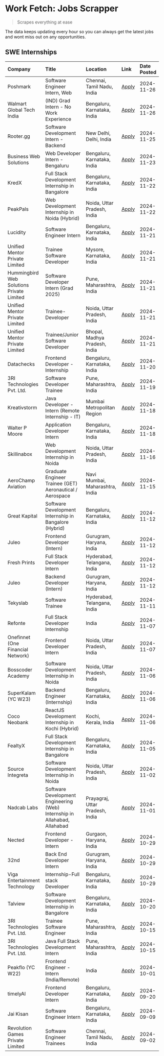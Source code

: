 # Work Fetch: Jobs Scrapper
> Scrapes everything at ease

The data keeps updating every hour so you can always get the latest jobs and wont miss out on any opportunities.

## SWE Internships
<!--START_SECTION:workfetch-->
| Company                                   | Title                                                                     | Location                        | Link                                                                                                                                                                                                                                             | Date Posted   |
|:------------------------------------------|:--------------------------------------------------------------------------|:--------------------------------|:-------------------------------------------------------------------------------------------------------------------------------------------------------------------------------------------------------------------------------------------------|:--------------|
| Poshmark                                  | Software Engineer Intern, Web                                             | Chennai, Tamil Nadu, India      | [Apply](https://in.linkedin.com/jobs/view/software-engineer-intern-web-at-poshmark-4085648172?position=26&pageNum=0&refId=89i5C39vXX0l%2FnWTOO6zCQ%3D%3D&trackingId=EcRk%2FE%2Fuwa9LKFCqBBTMAg%3D%3D)                                            | 2024-11-26    |
| Walmart Global Tech India                 | (IND) Grad Intern - No Work Experience                                    | Bengaluru, Karnataka, India     | [Apply](https://in.linkedin.com/jobs/view/ind-grad-intern-no-work-experience-at-walmart-global-tech-india-4083359226?position=51&pageNum=0&refId=89i5C39vXX0l%2FnWTOO6zCQ%3D%3D&trackingId=Ck57ffKWhEIUMjvUWtk6IQ%3D%3D)                         | 2024-11-26    |
| Rooter.gg                                 | Software Development Intern - Backend                                     | New Delhi, Delhi, India         | [Apply](https://in.linkedin.com/jobs/view/software-development-intern-backend-at-rooter-gg-4084572327?position=44&pageNum=0&refId=89i5C39vXX0l%2FnWTOO6zCQ%3D%3D&trackingId=sZ6D6JFyObCz3AAa4k8vDw%3D%3D)                                        | 2024-11-25    |
| Business Web Solutions                    | Web Developer Intern - Bengaluru                                          | Bengaluru, Karnataka, India     | [Apply](https://in.linkedin.com/jobs/view/web-developer-intern-bengaluru-at-business-web-solutions-4081769308?position=57&pageNum=0&refId=89i5C39vXX0l%2FnWTOO6zCQ%3D%3D&trackingId=wgHgPPLW9kr8UhuuBMDirw%3D%3D)                                | 2024-11-23    |
| KredX                                     | Full Stack Development Internship in Bangalore                            | Bengaluru, Karnataka, India     | [Apply](https://in.linkedin.com/jobs/view/full-stack-development-internship-in-bangalore-at-kredx-4082021747?position=25&pageNum=0&refId=89i5C39vXX0l%2FnWTOO6zCQ%3D%3D&trackingId=PM%2Bk%2BRlzi8weWWrQSx%2Bi4g%3D%3D)                           | 2024-11-22    |
| PeakPals                                  | Web Development Internship in Noida (Hybrid)                              | Noida, Uttar Pradesh, India     | [Apply](https://in.linkedin.com/jobs/view/web-development-internship-in-noida-hybrid-at-peakpals-4082025102?position=60&pageNum=0&refId=89i5C39vXX0l%2FnWTOO6zCQ%3D%3D&trackingId=hQpfa7il79GFLLiQg0H0Iw%3D%3D)                                  | 2024-11-22    |
| Lucidity                                  | Software Engineer Intern                                                  | Bengaluru, Karnataka, India     | [Apply](https://in.linkedin.com/jobs/view/software-engineer-intern-at-lucidity-4081805788?position=9&pageNum=0&refId=89i5C39vXX0l%2FnWTOO6zCQ%3D%3D&trackingId=7FORxdQkc9S6ewuYQi38Iw%3D%3D)                                                     | 2024-11-21    |
| Unified Mentor Private Limited            | Trainee Software Developer                                                | Mysore, Karnataka, India        | [Apply](https://in.linkedin.com/jobs/view/trainee-software-developer-at-unified-mentor-private-limited-4079627458?position=20&pageNum=0&refId=89i5C39vXX0l%2FnWTOO6zCQ%3D%3D&trackingId=rXvBvqz8lL48ZrYFu3MGHg%3D%3D)                            | 2024-11-21    |
| Hummingbird Web Solutions Private Limited | Software Developer Intern (Grad 2025)                                     | Pune, Maharashtra, India        | [Apply](https://in.linkedin.com/jobs/view/software-developer-intern-grad-2025-at-hummingbird-web-solutions-private-limited-4079796998?position=24&pageNum=0&refId=89i5C39vXX0l%2FnWTOO6zCQ%3D%3D&trackingId=%2Bydm0x6XVvUHOcgGGF%2F8IQ%3D%3D)    | 2024-11-21    |
| Unified Mentor Private Limited            | Trainee-Developer                                                         | Noida, Uttar Pradesh, India     | [Apply](https://in.linkedin.com/jobs/view/trainee-developer-at-unified-mentor-private-limited-4079622629?position=30&pageNum=0&refId=89i5C39vXX0l%2FnWTOO6zCQ%3D%3D&trackingId=nxpsmMIcT4V1hpoF3Mm%2BHQ%3D%3D)                                   | 2024-11-21    |
| Unified Mentor Private Limited            | Trainee/Junior Software Developer                                         | Bhopal, Madhya Pradesh, India   | [Apply](https://in.linkedin.com/jobs/view/trainee-junior-software-developer-at-unified-mentor-private-limited-4079625084?position=59&pageNum=0&refId=89i5C39vXX0l%2FnWTOO6zCQ%3D%3D&trackingId=ShN10dyS9srH6N5fhUFjEQ%3D%3D)                     | 2024-11-21    |
| Datachecks                                | Frontend Developer - Internship                                           | Bengaluru, Karnataka, India     | [Apply](https://in.linkedin.com/jobs/view/frontend-developer-internship-at-datachecks-4078365869?position=47&pageNum=0&refId=89i5C39vXX0l%2FnWTOO6zCQ%3D%3D&trackingId=aopf61iz8v%2FX4cri9xQCNA%3D%3D)                                           | 2024-11-20    |
| 3RI Technologies Pvt. Ltd.                | Software Developer Trainee                                                | Pune, Maharashtra, India        | [Apply](https://in.linkedin.com/jobs/view/software-developer-trainee-at-3ri-technologies-pvt-ltd-4080283578?position=36&pageNum=0&refId=89i5C39vXX0l%2FnWTOO6zCQ%3D%3D&trackingId=1SsMM5ac3kVq5AZqtbpAjQ%3D%3D)                                  | 2024-11-19    |
| Kreativstorm                              | Java Developer - Intern (Remote Internship - IT)                          | Mumbai Metropolitan Region      | [Apply](https://in.linkedin.com/jobs/view/java-developer-intern-remote-internship-it-at-kreativstorm-4079340084?position=28&pageNum=0&refId=89i5C39vXX0l%2FnWTOO6zCQ%3D%3D&trackingId=rkKdlYFPx8dnHNsedKlQGw%3D%3D)                              | 2024-11-18    |
| Walter P Moore                            | Application Developer Intern                                              | Bengaluru, Karnataka, India     | [Apply](https://in.linkedin.com/jobs/view/application-developer-intern-at-walter-p-moore-4077126811?position=32&pageNum=0&refId=89i5C39vXX0l%2FnWTOO6zCQ%3D%3D&trackingId=uWbK3Yxx2Va0QGHrXcDYEA%3D%3D)                                          | 2024-11-18    |
| Skillinabox                               | Web Development Internship in Noida                                       | Noida, Uttar Pradesh, India     | [Apply](https://in.linkedin.com/jobs/view/web-development-internship-in-noida-at-skillinabox-4077783016?position=27&pageNum=0&refId=89i5C39vXX0l%2FnWTOO6zCQ%3D%3D&trackingId=zJlZxmiVeQ1HgencYj5jrg%3D%3D)                                      | 2024-11-16    |
| AeroChamp Aviation                        | Graduate Engineer Trainee (GET) Aeronautical / Aerospace                  | Navi Mumbai, Maharashtra, India | [Apply](https://in.linkedin.com/jobs/view/graduate-engineer-trainee-get-aeronautical-aerospace-at-aerochamp-aviation-4075807848?position=52&pageNum=0&refId=89i5C39vXX0l%2FnWTOO6zCQ%3D%3D&trackingId=oRrW%2BtIAAg17VI87b8xrQA%3D%3D)            | 2024-11-15    |
| Great Kapital                             | Software Development Internship in Bangalore (Hybrid)                     | Bengaluru, Karnataka, India     | [Apply](https://in.linkedin.com/jobs/view/software-development-internship-in-bangalore-hybrid-at-great-kapital-4074322094?position=23&pageNum=0&refId=89i5C39vXX0l%2FnWTOO6zCQ%3D%3D&trackingId=am%2BLpHPtC31HY4H%2BMg5boA%3D%3D)                | 2024-11-12    |
| Juleo                                     | Frontend Developer (Intern)                                               | Gurugram, Haryana, India        | [Apply](https://in.linkedin.com/jobs/view/frontend-developer-intern-at-juleo-4072443159?position=37&pageNum=0&refId=89i5C39vXX0l%2FnWTOO6zCQ%3D%3D&trackingId=ymA4koBPPMpyYPNUUqmTog%3D%3D)                                                      | 2024-11-12    |
| Fresh Prints                              | Full Stack Developer Intern                                               | Hyderabad, Telangana, India     | [Apply](https://in.linkedin.com/jobs/view/full-stack-developer-intern-at-fresh-prints-4074759619?position=38&pageNum=0&refId=89i5C39vXX0l%2FnWTOO6zCQ%3D%3D&trackingId=9CUHuWM8nssKQ%2BNUWhh23A%3D%3D)                                           | 2024-11-12    |
| Juleo                                     | Backend Developer (Intern)                                                | Gurugram, Haryana, India        | [Apply](https://in.linkedin.com/jobs/view/backend-developer-intern-at-juleo-4072437848?position=58&pageNum=0&refId=89i5C39vXX0l%2FnWTOO6zCQ%3D%3D&trackingId=56Dr55WbsSFZckNqkthLjA%3D%3D)                                                       | 2024-11-12    |
| Tekyslab                                  | Software Trainee                                                          | Hyderabad, Telangana, India     | [Apply](https://in.linkedin.com/jobs/view/software-trainee-at-tekyslab-4074128169?position=54&pageNum=0&refId=89i5C39vXX0l%2FnWTOO6zCQ%3D%3D&trackingId=w00PbycXB2Bs9UnekCqBfg%3D%3D)                                                            | 2024-11-11    |
| Refonte                                   | Full Stack Developer Internship                                           | India                           | [Apply](https://in.linkedin.com/jobs/view/full-stack-developer-internship-at-refonte-4071576773?position=29&pageNum=0&refId=89i5C39vXX0l%2FnWTOO6zCQ%3D%3D&trackingId=cASi3ga5F4sWmeI7%2FxC99w%3D%3D)                                            | 2024-11-07    |
| Onefinnet (One Financial Network)         | Frontend Developer Intern                                                 | Noida, Uttar Pradesh, India     | [Apply](https://in.linkedin.com/jobs/view/frontend-developer-intern-at-onefinnet-one-financial-network-4067260672?position=39&pageNum=0&refId=89i5C39vXX0l%2FnWTOO6zCQ%3D%3D&trackingId=Ouz0d9YAAIcUftISlXWyJA%3D%3D)                            | 2024-11-07    |
| Bosscoder Academy                         | Software Development Internship in Noida                                  | Noida, Uttar Pradesh, India     | [Apply](https://in.linkedin.com/jobs/view/software-development-internship-in-noida-at-bosscoder-academy-4070090866?position=14&pageNum=0&refId=89i5C39vXX0l%2FnWTOO6zCQ%3D%3D&trackingId=hkAlkbiGImnRALtr7ivACQ%3D%3D)                           | 2024-11-06    |
| SuperKalam (YC W23)                       | Backend Engineer (Internship)                                             | Bengaluru, Karnataka, India     | [Apply](https://in.linkedin.com/jobs/view/backend-engineer-internship-at-superkalam-yc-w23-4069134451?position=31&pageNum=0&refId=89i5C39vXX0l%2FnWTOO6zCQ%3D%3D&trackingId=XxtRrGdLj583SI%2BsIZJKrw%3D%3D)                                      | 2024-11-06    |
| Coco Neobank                              | ReactJS Development Internship in Kochi (Hybrid)                          | Kochi, Kerala, India            | [Apply](https://in.linkedin.com/jobs/view/reactjs-development-internship-in-kochi-hybrid-at-coco-neobank-4070090934?position=35&pageNum=0&refId=89i5C39vXX0l%2FnWTOO6zCQ%3D%3D&trackingId=%2FMrnJKhAZRCofnfZcOPP3Q%3D%3D)                        | 2024-11-06    |
| FealtyX                                   | Full Stack Development Internship in Bangalore                            | Bengaluru, Karnataka, India     | [Apply](https://in.linkedin.com/jobs/view/full-stack-development-internship-in-bangalore-at-fealtyx-4067118640?position=49&pageNum=0&refId=89i5C39vXX0l%2FnWTOO6zCQ%3D%3D&trackingId=NHJ4xYqO5L7OK%2FmPUwuzYg%3D%3D)                             | 2024-11-05    |
| Source Integreta                          | Software Development Internship in Noida                                  | Noida, Uttar Pradesh, India     | [Apply](https://in.linkedin.com/jobs/view/software-development-internship-in-noida-at-source-integreta-4066120527?position=17&pageNum=0&refId=89i5C39vXX0l%2FnWTOO6zCQ%3D%3D&trackingId=4lbcTKoUGvqBDmEX5z0FWg%3D%3D)                            | 2024-11-02    |
| Nadcab Labs                               | Software Development Engineering (Web) Internship in Allahabad, Allahabad | Prayagraj, Uttar Pradesh, India | [Apply](https://in.linkedin.com/jobs/view/software-development-engineering-web-internship-in-allahabad-allahabad-at-nadcab-labs-4064940107?position=13&pageNum=0&refId=89i5C39vXX0l%2FnWTOO6zCQ%3D%3D&trackingId=vg8HD%2BbbqPBOmDiGXAWAOg%3D%3D) | 2024-11-01    |
| Nected                                    | Frontend Developer - Intern                                               | Gurgaon, Haryana, India         | [Apply](https://in.linkedin.com/jobs/view/frontend-developer-intern-at-nected-4060911002?position=12&pageNum=0&refId=89i5C39vXX0l%2FnWTOO6zCQ%3D%3D&trackingId=zVRn1AcJatHnuEWILPzMVg%3D%3D)                                                     | 2024-10-29    |
| 32nd                                      | Back End Developer Intern                                                 | Gurugram, Haryana, India        | [Apply](https://in.linkedin.com/jobs/view/back-end-developer-intern-at-32nd-4062280105?position=43&pageNum=0&refId=89i5C39vXX0l%2FnWTOO6zCQ%3D%3D&trackingId=GNrnDEKYD9v5mt4UJvVBaw%3D%3D)                                                       | 2024-10-29    |
| Viga Entertainment Technology             | Internship-Full stack Developer                                           | Bengaluru, Karnataka, India     | [Apply](https://in.linkedin.com/jobs/view/internship-full-stack-developer-at-viga-entertainment-technology-4061962911?position=46&pageNum=0&refId=89i5C39vXX0l%2FnWTOO6zCQ%3D%3D&trackingId=jOrLN14ULzRnv4XTEWAhPg%3D%3D)                        | 2024-10-29    |
| Talview                                   | Software Development Internship in Bangalore                              | Bengaluru, Karnataka, India     | [Apply](https://in.linkedin.com/jobs/view/software-development-internship-in-bangalore-at-talview-4055420944?position=5&pageNum=0&refId=89i5C39vXX0l%2FnWTOO6zCQ%3D%3D&trackingId=%2FGxnewOdc1jWcm2MvWBeMQ%3D%3D)                                | 2024-10-20    |
| 3RI Technologies Pvt. Ltd.                | Trainee Software Engineer                                                 | Pune, Maharashtra, India        | [Apply](https://in.linkedin.com/jobs/view/trainee-software-engineer-at-3ri-technologies-pvt-ltd-4048233384?position=41&pageNum=0&refId=89i5C39vXX0l%2FnWTOO6zCQ%3D%3D&trackingId=VHI%2FUbva%2FwhB2Zb0LuaPkQ%3D%3D)                               | 2024-10-15    |
| 3RI Technologies Pvt. Ltd.                | Java Full Stack Development Intern                                        | Pune, Maharashtra, India        | [Apply](https://in.linkedin.com/jobs/view/java-full-stack-development-intern-at-3ri-technologies-pvt-ltd-4048231995?position=53&pageNum=0&refId=89i5C39vXX0l%2FnWTOO6zCQ%3D%3D&trackingId=WtblP9wAJmCMLD2Dsj7HaA%3D%3D)                          | 2024-10-15    |
| Peakflo (YC W22)                          | Frontend Engineer - Intern (India/Remote)                                 | India                           | [Apply](https://in.linkedin.com/jobs/view/frontend-engineer-intern-india-remote-at-peakflo-yc-w22-4037729755?position=11&pageNum=0&refId=89i5C39vXX0l%2FnWTOO6zCQ%3D%3D&trackingId=F6vEoIvfX16my1%2BnRzc%2FtA%3D%3D)                             | 2024-10-01    |
| timelyAI                                  | Frontend Developer Intern                                                 | Bengaluru, Karnataka, India     | [Apply](https://in.linkedin.com/jobs/view/frontend-developer-intern-at-timelyai-4030925040?position=16&pageNum=0&refId=89i5C39vXX0l%2FnWTOO6zCQ%3D%3D&trackingId=nSFVR5ab5pbo3OQ5%2B9OTXg%3D%3D)                                                 | 2024-09-20    |
| Jai Kisan                                 | Software Engineer Intern                                                  | Bengaluru, Karnataka, India     | [Apply](https://in.linkedin.com/jobs/view/software-engineer-intern-at-jai-kisan-4024075360?position=50&pageNum=0&refId=89i5C39vXX0l%2FnWTOO6zCQ%3D%3D&trackingId=P56j%2BxOPo6xcm3CGhIN6xw%3D%3D)                                                 | 2024-09-09    |
| Revolution Games Private Limited          | Software Engineer Trainees                                                | Chennai, Tamil Nadu, India      | [Apply](https://in.linkedin.com/jobs/view/software-engineer-trainees-at-revolution-games-private-limited-4015912927?position=48&pageNum=0&refId=89i5C39vXX0l%2FnWTOO6zCQ%3D%3D&trackingId=PlZ1y%2BZO%2F80uy4z3emY4wA%3D%3D)                      | 2024-09-02    |
<!--END_SECTION:workfetch-->
